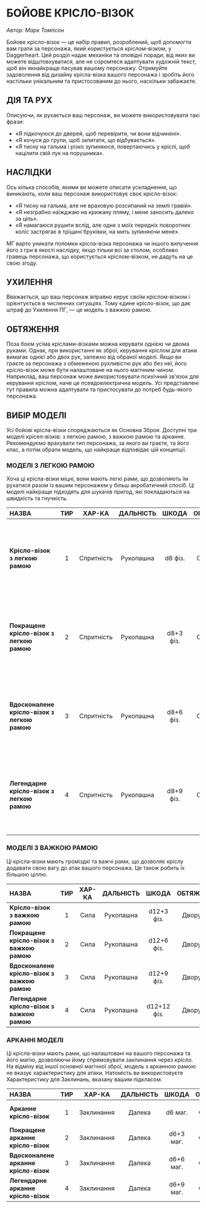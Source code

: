 # БОЙОВЕ КРІСЛО-ВІЗОК

*Автор: Марк Томпсон*

Бойове крісло-візок — це набір правил, розроблений, щоб допомогти вам грати за персонажа, який користується кріслом-візком, у Daggerheart. Цей розділ надає механіки та оповідні поради, від яких ви можете відштовхуватися, але не соромтеся адаптувати художній текст, щоб він якнайкраще пасував вашому персонажу. Отримуйте задоволення від дизайну крісла-візка вашого персонажа і зробіть його настільки унікальним та пристосованим до нього, наскільки забажаєте.

## ДІЯ ТА РУХ

Описуючи, як рухається ваш персонаж, ви можете використовувати такі фрази:

- «Я підкочуюся до дверей, щоб перевірити, чи вони відчинені».
- «Я кочуся до групи, щоб запитати, що відбувається».
- «Я тисну на гальма і різко зупиняюся, повертаючись у кріслі, щоб націлити свій лук на порушника».

## НАСЛІДКИ

Ось кілька способів, якими ви можете описати ускладнення, що виникають, коли ваш персонаж використовує своє крісло-візок:

- «Я тисну на гальма, але не враховую розсипаний на землі гравій».
- «Я незграбно наїжджаю на крижану пляму, і мене заносить далеко за ціль».
- «Я намагаюся рушити вслід, але одне з моїх передніх поворотних коліс застрягає в тріщині бруківки, на мить зупиняючи мене».

МГ варто уникати поломки крісла-візка персонажа чи іншого вилучення його з гри в якості наслідку, якщо тільки всі за столом, особливо гравець персонажа, що користується кріслом-візком, не дадуть на це свою згоду.

## УХИЛЕННЯ

Вважається, що ваш персонаж вправно керує своїм кріслом-візком і орієнтується в численних ситуаціях. Тому єдине крісло-візок, що дає штраф до Ухилення ПГ, — це модель з важкою рамою.

## ОБТЯЖЕННЯ

Поза боєм усіма кріслами-візками можна керувати однією чи двома руками. Однак, при використанні як зброї, керування кріслом для атаки вимагає однієї або двох рук, залежно від обраної моделі. Якщо ви граєте за персонажа з обмеженою рухливістю рук або без неї, його крісло-візок може бути налаштоване на нього магічним чином. Наприклад, ваш персонаж може використовувати психічний зв'язок для керування кріслом, наче це псевдоелектрична модель. Усі представлені тут правила можна адаптувати та пристосувати до потреб будь-якого персонажа.

## ВИБІР МОДЕЛІ

Усі бойові крісла-візки споряджаються як Основна Зброя. Доступні три моделі крісел-візків: з легкою рамою, з важкою рамою та арканне. Рекомендуємо врахувати тип персонажа, за якого ви граєте, та його клас, а потім обрати модель, що найкраще відповідає цій концепції.

### МОДЕЛІ З ЛЕГКОЮ РАМОЮ

Хоча ці крісла-візки міцні, вони мають легкі рами, що дозволяють їм рухатися разом із вашим персонажем у більш акробатичний спосіб. Ці моделі найкраще підходять для шукачів пригод, які покладаються на швидкість та гнучкість.

| **НАЗВА** | **ТИР** | **ХАР-КА** | **ДАЛЬНІСТЬ** | **ШКОДА** | **ОБТЯЖЕННЯ** | **ОСОБЛИВІСТЬ** |
| :--- | :---: | :---: | :---: | :---: | :---: | :--- |
| **Крісло-візок з легкою рамою** | 1 | Спритність | Рукопашна | d8 фіз. | Одноручне | ***Стрімкість:*** Здійснюючи атаку, ви можете зазначити Стрес, щоб обрати ціллю іншу істоту в межах досяжності. |
| **Покращене крісло-візок з легкою рамою** | 2 | Спритність | Рукопашна | d8+3 фіз. | Одноручне | ***Стрімкість:*** Здійснюючи атаку, ви можете зазначити Стрес, щоб обрати ціллю іншу істоту в межах досяжності. |
| **Вдосконалене крісло-візок з легкою рамою** | 3 | Спритність | Рукопашна | d8+6 фіз. | Одноручне | ***Стрімкість:*** Здійснюючи атаку, ви можете зазначити Стрес, щоб обрати ціллю іншу істоту в межах досяжності. |
| **Легендарне крісло-візок з легкою рамою** | 4 | Спритність | Рукопашна | d8+9 фіз. | Одноручне | ***Стрімкість:*** Здійснюючи атаку, ви можете зазначити Стрес, щоб обрати ціллю іншу істоту в межах досяжності. |

### МОДЕЛІ З ВАЖКОЮ РАМОЮ

Ці крісла-візки мають громіздкі та важчі рами, що дозволяє кріслу додавати свою вагу до атак вашого персонажа. Це також робить їх більшою ціллю.

| **НАЗВА** | **ТИР** | **ХАР-КА** | **ДАЛЬНІСТЬ** | **ШКОДА** | **ОБТЯЖЕННЯ** | **ОСОБЛИВІСТЬ** |
| :--- | :---: | :---: | :---: | :---: | :---: | :--- |
| **Крісло-візок з важкою рамою** | 1 | Сила | Рукопашна | d12+3 фіз. | Дворучне | ***Важкість:*** -1 до Ухилення |
| **Покращене крісло-візок з важкою рамою** | 2 | Сила | Рукопашна | d12+6 фіз. | Дворучне | ***Важкість:*** -1 до Ухилення |
| **Вдосконалене крісло-візок з важкою рамою** | 3 | Сила | Рукопашна | d12+9 фіз. | Дворучне | ***Важкість:*** -1 до Ухилення |
| **Легендарне крісло-візок з важкою рамою** | 4 | Сила | Рукопашна | d12+12 фіз. | Дворучне | ***Важкість:*** -1 до Ухилення |

### АРКАННІ МОДЕЛІ

Ці крісла-візки мають рами, що налаштовані на вашого персонажа та його магію, дозволяючи йому спрямовувати заклинання через крісло. На відміну від іншої основної магічної зброї, модель з арканною рамою не вказує характеристику для атаки. Натомість ви використовуєте Характеристику для Заклинань, вказану вашим підкласом.

| **НАЗВА** | **ТИР** | **ХАР-КА** | **ДАЛЬНІСТЬ** | **ШКОДА** | **ОБТЯЖЕННЯ** | **ОСОБЛИВІСТЬ** |
| :--- | :---: | :---: | :---: | :---: | :---: | :--- |
| **Арканне крісло-візок** | 1 | Заклинання | Далека | d6 маг. | Одноручне | ***Надійність:*** +1 до кидків атаки |
| **Покращене арканне крісло-візок** | 2 | Заклинання | Далека | d6+3 маг. | Одноручне | ***Надійність:*** +1 до кидків атаки |
| **Вдосконалене арканне крісло-візок** | 3 | Заклинання | Далека | d6+6 маг. | Одноручне | ***Надійність:*** +1 до кидків атаки |
| **Легендарне арканне крісло-візок** | 4 | Заклинання | Далека | d6+9 маг. | Одноручне | ***Надійність:*** +1 до кидків атаки |